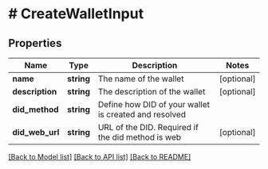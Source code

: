 # # CreateWalletInput

## Properties

Name | Type | Description | Notes
------------ | ------------- | ------------- | -------------
**name** | **string** | The name of the wallet | [optional]
**description** | **string** | The description of the wallet | [optional]
**did_method** | **string** | Define how DID of your wallet is created and resolved |
**did_web_url** | **string** | URL of the DID. Required if the did method is web | [optional]

[[Back to Model list]](../../README.md#models) [[Back to API list]](../../README.md#endpoints) [[Back to README]](../../README.md)
